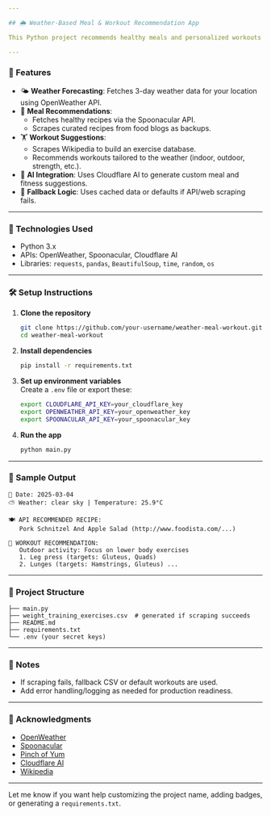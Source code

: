 ```yaml
---

## 🌦️ Weather-Based Meal & Workout Recommendation App

This Python project recommends healthy meals and personalized workouts based on the weather conditions of your city. It leverages weather forecasts, AI suggestions, APIs, and web scraping to give dynamic recommendations for food and fitness.

---
```


### 🚀 Features

- 🌤️ **Weather Forecasting**: Fetches 3-day weather data for your location using OpenWeather API.
- 🥗 **Meal Recommendations**:
  - Fetches healthy recipes via the Spoonacular API.
  - Scrapes curated recipes from food blogs as backups.
- 🏋️ **Workout Suggestions**:
  - Scrapes Wikipedia to build an exercise database.
  - Recommends workouts tailored to the weather (indoor, outdoor, strength, etc.).
- 🤖 **AI Integration**: Uses Cloudflare AI to generate custom meal and fitness suggestions.
- 🧠 **Fallback Logic**: Uses cached data or defaults if API/web scraping fails.

---

### 🧰 Technologies Used

- Python 3.x
- APIs: OpenWeather, Spoonacular, Cloudflare AI
- Libraries: `requests`, `pandas`, `BeautifulSoup`, `time`, `random`, `os`

---

### 🛠️ Setup Instructions

1. **Clone the repository**  
   ```bash
   git clone https://github.com/your-username/weather-meal-workout.git
   cd weather-meal-workout
   ```

2. **Install dependencies**  
   ```bash
   pip install -r requirements.txt
   ```

3. **Set up environment variables**  
   Create a `.env` file or export these:
   ```bash
   export CLOUDFLARE_API_KEY=your_cloudflare_key
   export OPENWEATHER_API_KEY=your_openweather_key
   export SPOONACULAR_API_KEY=your_spoonacular_key
   ```

4. **Run the app**
   ```bash
   python main.py
   ```

---

### 📸 Sample Output

```plaintext
📅 Date: 2025-03-04
⛅ Weather: clear sky | Temperature: 25.9°C

🍽 API RECOMMENDED RECIPE:
   Pork Schnitzel And Apple Salad (http://www.foodista.com/...)

💪 WORKOUT RECOMMENDATION:
   Outdoor activity: Focus on lower body exercises
   1. Leg press (targets: Gluteus, Quads)
   2. Lunges (targets: Hamstrings, Gluteus) ...
```

---

### 📁 Project Structure

```
├── main.py
├── weight_training_exercises.csv  # generated if scraping succeeds
├── README.md
├── requirements.txt
└── .env (your secret keys)
```

---

### 📌 Notes

- If scraping fails, fallback CSV or default workouts are used.
- Add error handling/logging as needed for production readiness.

---

### 🙌 Acknowledgments

- [OpenWeather](https://openweathermap.org/)
- [Spoonacular](https://spoonacular.com/food-api)
- [Pinch of Yum](https://pinchofyum.com/)
- [Cloudflare AI](https://developers.cloudflare.com/ai/)
- [Wikipedia](https://en.wikipedia.org/wiki/List_of_weight_training_exercises)

---

Let me know if you want help customizing the project name, adding badges, or generating a `requirements.txt`.
